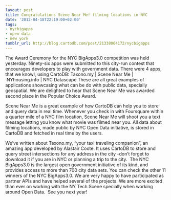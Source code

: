 ```yaml
---
layout: post
title: Congratulations Scene Near Me! filming locations in NYC
date: '2012-04-18T22:19:00+02:00'
tags:
- nycbigapps
- open data
- new york
tumblr_url: http://blog.cartodb.com/post/21338064172/nycbigapps
---
```

The Award Ceremony for the NYC BigApps3.0 competition was held yesterday. Ninety-six apps were submitted to this city-run contest that encourages developers to play with government data. There were 4 apps, that we know!, using CartoDB:
Taxono.my | Scene Near Me | NYhousing.info | NYC Datascape
These are all great examples of applications showcasing what can be do with public data, specially geospatial.
We are delighted to hear that Scene Near Me was awarded second place in the Popular Choice Award. 

Scene Near Me is a great example of how CartoDB can help you to store and query data in real time. Whenever you check in with Foursquare within a quarter mile of a NYC film location, Scene Near Me will shoot you a text message letting you know what movie was filmed near you. All data about filming locations, made public by NYC Open Data initiative, is stored in CartoDB and fetched in real time by the users.  

We’ve written about Taxono.my, “your taxi traveling companion”, an amazing app developed by Alastair Coote. It uses CartoDB to store and query street intersections for any address in the city -don’t forget to download it if you are in NYC or planning a trip to the city. 
The NYC BigApps3.0 is the largest open government initiative of its kind, and provides access to more than 700 city data sets. You can check the other 11 winners of the NYC BigApps3.0. We are very happy to have participated as partner APIs and have helped several of the projects. We are more excited than ever on working with the NY Tech Scene specially when working around Open Data. 
See you next year!
